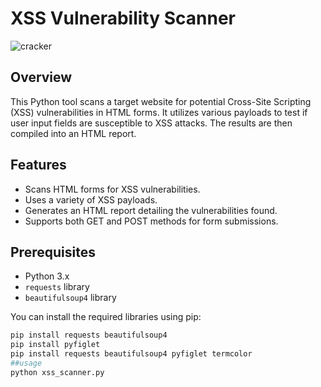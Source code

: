 # XSS Vulnerability Scanner
![cracker](https://github.com/user-attachments/assets/b22b8867-1081-4cac-9002-48955f12cc7d)



## Overview

This Python tool scans a target website for potential Cross-Site Scripting (XSS) vulnerabilities in HTML forms. It utilizes various payloads to test if user input fields are susceptible to XSS attacks. The results are then compiled into an HTML report.

## Features

- Scans HTML forms for XSS vulnerabilities.
- Uses a variety of XSS payloads.
- Generates an HTML report detailing the vulnerabilities found.
- Supports both GET and POST methods for form submissions.

## Prerequisites

- Python 3.x
- `requests` library
- `beautifulsoup4` library


You can install the required libraries using pip:

```bash
pip install requests beautifulsoup4
pip install pyfiglet
pip install requests beautifulsoup4 pyfiglet termcolor
##usage 
python xss_scanner.py

